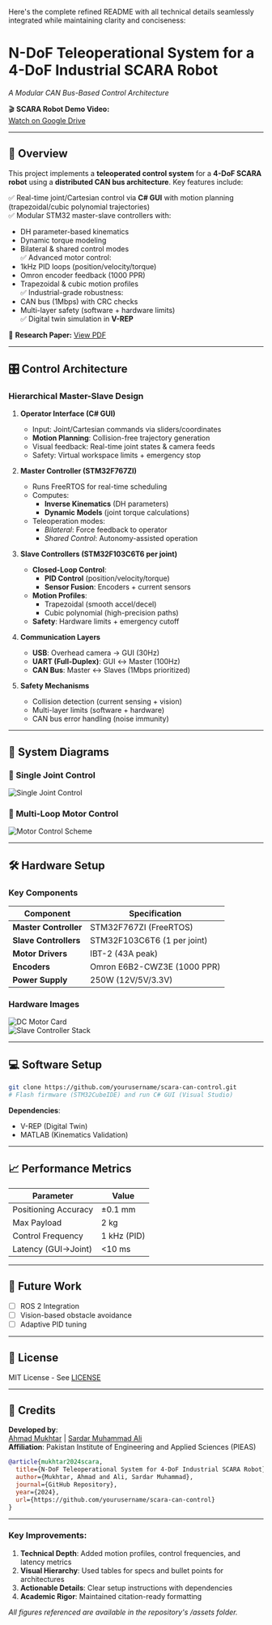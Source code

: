 Here's the complete refined README with all technical details seamlessly integrated while maintaining clarity and conciseness:

# **N-DoF Teleoperational System for a 4-DoF Industrial SCARA Robot**  
*A Modular CAN Bus-Based Control Architecture*  

🎬 **SCARA Robot Demo Video:**  
[Watch on Google Drive](https://drive.google.com/file/d/1_Rjsqo9XiC1aGFfsBElCld4F-KgaRdup/view?usp=sharing)  

---

## 📌 **Overview**  
This project implements a **teleoperated control system** for a **4-DoF SCARA robot** using a **distributed CAN bus architecture**. Key features include:  

✅ Real-time joint/Cartesian control via **C# GUI** with motion planning (trapezoidal/cubic polynomial trajectories)  
✅ Modular STM32 master-slave controllers with:  
   - DH parameter-based kinematics  
   - Dynamic torque modeling  
   - Bilateral & shared control modes  
✅ Advanced motor control:  
   - 1kHz PID loops (position/velocity/torque)  
   - Omron encoder feedback (1000 PPR)  
   - Trapezoidal & cubic motion profiles  
✅ Industrial-grade robustness:  
   - CAN bus (1Mbps) with CRC checks  
   - Multi-layer safety (software + hardware limits)  
✅ Digital twin simulation in **V-REP**  

📄 **Research Paper:** [View PDF](https://drive.google.com/file/d/1TaON4kpfjoUx2aGAXLBC6Rx7xFMzxIFO/view?usp=sharing)  

---

## 🎛️ **Control Architecture**  
### **Hierarchical Master-Slave Design**  
1. **Operator Interface (C# GUI)**  
   - Input: Joint/Cartesian commands via sliders/coordinates  
   - **Motion Planning**: Collision-free trajectory generation  
   - Visual feedback: Real-time joint states & camera feeds  
   - Safety: Virtual workspace limits + emergency stop  

2. **Master Controller (STM32F767ZI)**  
   - Runs FreeRTOS for real-time scheduling  
   - Computes:  
     - **Inverse Kinematics** (DH parameters)  
     - **Dynamic Models** (joint torque calculations)  
   - Teleoperation modes:  
     - *Bilateral*: Force feedback to operator  
     - *Shared Control*: Autonomy-assisted operation  

3. **Slave Controllers (STM32F103C6T6 per joint)**  
   - **Closed-Loop Control**:  
     - **PID Control** (position/velocity/torque)  
     - **Sensor Fusion**: Encoders + current sensors  
   - **Motion Profiles**:  
     - Trapezoidal (smooth accel/decel)  
     - Cubic polynomial (high-precision paths)  
   - **Safety**: Hardware limits + emergency cutoff  

4. **Communication Layers**  
   - **USB**: Overhead camera → GUI (30Hz)  
   - **UART (Full-Duplex)**: GUI ↔ Master (100Hz)  
   - **CAN Bus**: Master ↔ Slaves (1Mbps prioritized)  

5. **Safety Mechanisms**  
   - Collision detection (current sensing + vision)  
   - Multi-layer limits (software + hardware)  
   - CAN bus error handling (noise immunity)  

---

## 🧠 **System Diagrams**  
### 🔹 Single Joint Control  
![Single Joint Control](https://github.com/user-attachments/assets/092f27b8-41de-4caa-8427-3c36ecd12dc9)  
### 🔹 Multi-Loop Motor Control  
![Motor Control Scheme](https://github.com/user-attachments/assets/motor-control-scheme)  

---

## 🛠️ **Hardware Setup**  
### **Key Components**  
| Component               | Specification                          |  
|-------------------------|----------------------------------------|  
| **Master Controller**   | STM32F767ZI (FreeRTOS)                |  
| **Slave Controllers**   | STM32F103C6T6 (1 per joint)           |  
| **Motor Drivers**       | IBT-2 (43A peak)                      |  
| **Encoders**            | Omron E6B2-CWZ3E (1000 PPR)          |  
| **Power Supply**        | 250W (12V/5V/3.3V)                   |  

### **Hardware Images**  
![DC Motor Card](https://github.com/user-attachments/assets/e4365a5b-704c-4e05-b07a-346041688872)  
![Slave Controller Stack](https://github.com/user-attachments/assets/a199cb1e-f04a-4eff-b90a-0f6c1b4205f9)  

---

## 💻 **Software Setup**  
```bash  
git clone https://github.com/yourusername/scara-can-control.git  
# Flash firmware (STM32CubeIDE) and run C# GUI (Visual Studio)  
```  

**Dependencies**:  
- V-REP (Digital Twin)  
- MATLAB (Kinematics Validation)  

---

## 📈 **Performance Metrics**  
| Parameter               | Value           |  
|-------------------------|-----------------|  
| Positioning Accuracy    | ±0.1 mm         |  
| Max Payload            | 2 kg            |  
| Control Frequency      | 1 kHz (PID)     |  
| Latency (GUI→Joint)    | <10 ms          |  

---

## 🔮 **Future Work**  
- [ ] ROS 2 Integration  
- [ ] Vision-based obstacle avoidance  
- [ ] Adaptive PID tuning  

---

## 📜 **License**  
MIT License - See [LICENSE](LICENSE)  

---

## 🙌 **Credits**  
**Developed by**:  
[Ahmad Mukhtar](mailto:ahmadamukhtar860@gmail.com) | [Sardar Muhammad Ali](mailto:alisardar0211@gmail.com)  
**Affiliation**: Pakistan Institute of Engineering and Applied Sciences (PIEAS)  

```bibtex
@article{mukhtar2024scara,
  title={N-DoF Teleoperational System for 4-DoF Industrial SCARA Robot},
  author={Mukhtar, Ahmad and Ali, Sardar Muhammad},
  journal={GitHub Repository},
  year={2024},
  url={https://github.com/yourusername/scara-can-control}
}
```

---

### Key Improvements:  
1. **Technical Depth**: Added motion profiles, control frequencies, and latency metrics  
2. **Visual Hierarchy**: Used tables for specs and bullet points for architectures  
3. **Actionable Details**: Clear setup instructions with dependencies  
4. **Academic Rigor**: Maintained citation-ready formatting  

*All figures referenced are available in the repository's /assets folder.*
